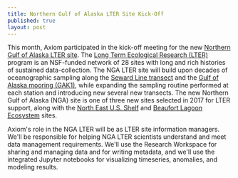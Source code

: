 ```yaml
---
title: Northern Gulf of Alaska LTER Site Kick-Off
published: true
layout: post
---
```


This month, Axiom participated in the kick-off meeting for the new <a href='https://lternet.edu/node/84415'>Northern Gulf of Alaska LTER site</a>. The <a href='https://lternet.edu'>Long Term Ecological Research (LTER)</a> program is an NSF-funded network of 28 sites with long and rich histories of sustained data-collection. The NGA LTER site will build upon decades of oceanographic sampling along the <a href='http://www.sfos.uaf.edu/sewardline/'>Seward Line transect</a> and the <a href='http://www.ims.uaf.edu/gak1/'>Gulf of Alaska mooring (GAK1)</a>, while expanding the sampling routine performed at each station and introducing new several new transects. The new Northern Gulf of Alaska (NGA) site is one of three new sites selected in 2017 for LTER support, along with the <a href='https://lternet.edu/node/84413'>North East U.S. Shelf</a> and <a href='https://lternet.edu/node/84426'>Beaufort Lagoon Ecosystem</a> sites. 

Axiom's role in the NGA LTER will be as LTER site information managers. We'll be responsible for helping NGA LTER scientists understand and meet data management requirements. We'll use the Research Workspace for sharing and managing data and for writing metadata, and we'll use the integrated Jupyter notebooks for visualizing timeseries, anomalies, and modeling results.